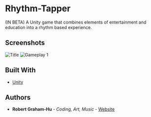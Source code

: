 # Rhythm-Tapper
(IN BETA) A Unity game that combines elements of entertainment and education into a rhythm based experience.

## Screenshots

![Title](https://github.com/RobertG-H/Hugh-Jass-Construction/blob/master/Screenshots/Title.png)
![Gameplay 1](https://github.com/RobertG-H/Hugh-Jass-Construction/blob/master/Screenshots/Gameplay1.png)

## Built With

* [Unity](https://unity3d.com/)

## Authors

* **Robert Graham-Hu** - *Coding, Art, Music* - [Website](robertgrahamhu.ca)
